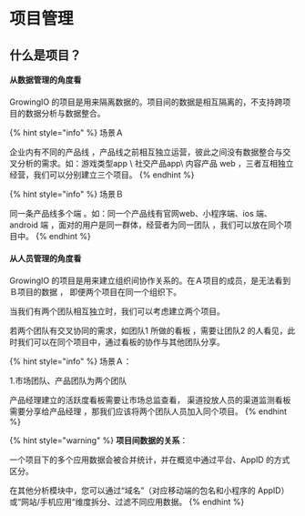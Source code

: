 # 项目管理

## 什么是项目？ 

#### 从数据管理的角度看

GrowingIO 的项目是用来隔离数据的。项目间的数据是相互隔离的，不支持跨项目的数据分析与数据整合。

{% hint style="info" %}
场景Ａ

企业内有不同的产品线 ，产品线之前相互独立运营，彼此之间没有数据整合与交叉分析的需求。如：游戏类型app  \ 社交产品app\  内容产品 web ，三者互相独立经营，我们可以分别建立三个项目。
{% endhint %}

{% hint style="info" %}
场景Ｂ

同一条产品线多个端 。如：同一个产品线有官网web、小程序端、ios 端、android 端 ，面对的用户是同一群体，经营者为同一团队 ，我们可以放在同个项目中。 
{% endhint %}

#### 从人员管理的角度看

GrowingIO 的项目是用来建立组织间协作关系的。在Ａ项目的成员，是无法看到Ｂ项目的数据 ， 即便两个项目在同一个组织下。

当我们有两个团队相互独立时，我们可以考虑建立两个项目。

若两个团队有交叉协同的需求，如团队1 所做的看板 ，需要让团队2 的人看见，此时我们可以在同个项目中，通过看板的协作与其他团队分享。

{% hint style="info" %}
场景Ａ： 

1.市场团队、产品团队为两个团队

产品经理建立的活跃度看板需要让市场总监查看， 渠道投放人员的渠道监测看板需要分享给产品经理 ，那我们应该将两个团队人员加入同个项目。
{% endhint %}

{% hint style="warning" %}
**项目间数据的关系**：

一个项目下的多个应用数据会被合并统计，并在概览中通过平台、AppID 的方式区分。

在其他分析模块中，您可以通过“域名”（对应移动端的包名和小程序的 AppID）或“网站/手机应用“维度拆分、过滤不同应用数据。
{% endhint %}





